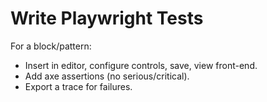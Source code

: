 # Write Playwright Tests

For a block/pattern:
- Insert in editor, configure controls, save, view front-end.
- Add axe assertions (no serious/critical).
- Export a trace for failures.
